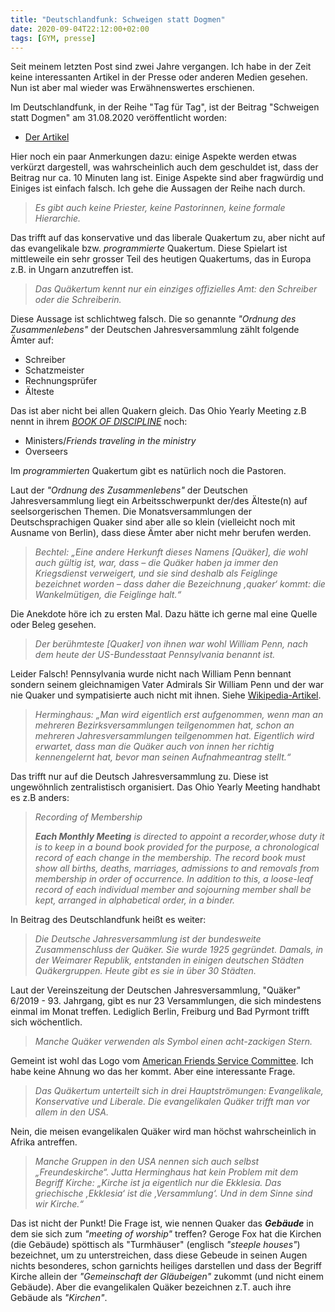 ```yaml
---
title: "Deutschlandfunk: Schweigen statt Dogmen"
date: 2020-09-04T22:12:00+02:00
tags: [GYM, presse]
---
```


Seit meinem letzten Post sind zwei Jahre vergangen. Ich habe in der Zeit keine interessanten Artikel in der Presse oder anderen Medien gesehen. Nun ist aber mal wieder was Erwähnenswertes erschienen. 

Im Deutschlandfunk, in der Reihe "Tag für Tag", ist der Beitrag "Schweigen statt Dogmen" am 31.08.2020 veröffentlicht worden:
- [Der Artikel](https://www.deutschlandfunk.de/quaekertum-schweigen-statt-dogmen.886.de.html?dram:article_id=483206)

Hier noch ein paar Anmerkungen dazu: einige Aspekte werden etwas verkürzt dargestell, was wahrscheinlich auch dem geschuldet ist, dass der Beitrag nur ca. 10 Minuten lang ist. Einige Aspekte sind aber fragwürdig und Einiges ist einfach falsch. Ich gehe die Aussagen der Reihe nach durch.


  > *Es gibt auch keine Priester, keine Pastorinnen, keine formale Hierarchie.*

Das trifft auf das konservative und das liberale Quakertum zu, aber nicht auf das evangelikale  bzw. *programmierte* Quakertum. Diese Spielart ist mittleweile ein sehr grosser Teil des heutigen Quakertums, das in Europa z.B. in Ungarn anzutreffen ist. 

  > *Das Quäkertum kennt nur ein einziges offizielles Amt: den Schreiber oder die Schreiberin.*

Diese Aussage ist schlichtweg falsch. Die so genannte *"Ordnung des Zusammenlebens"* der Deutschen Jahresversammlung zählt folgende Ämter auf:

- Schreiber
- Schatzmeister
- Rechnungsprüfer
- Älteste

Das ist aber nicht bei allen Quakern gleich. Das Ohio Yearly Meeting z.B nennt in ihrem *[BOOK OF DISCIPLINE](https://ohioyearlymeeting.org/documents/)* noch:

- Ministers/*Friends traveling in the ministry*
- Overseers

Im *programmierten* Quakertum gibt es natürlich noch die Pastoren.

Laut der *"Ordnung des Zusammenlebens"* der Deutschen Jahresversammlung liegt ein Arbeitsschwerpunkt der/des Älteste(n) auf seelsorgerischen Themen. Die Monatsversammlungen der Deutschsprachigen Quaker sind aber alle so klein (vielleicht noch mit Ausname von Berlin), dass diese Ämter aber nicht mehr berufen werden.

  > *Bechtel: „Eine andere Herkunft dieses Namens [Quäker], die wohl auch gültig ist, war, dass – die Quäker haben ja immer den Kriegsdienst verweigert, und sie sind deshalb als Feiglinge bezeichnet worden – dass daher die Bezeichnung ‚quaker‘ kommt: die Wankelmütigen, die Feiglinge halt.“*

Die Anekdote höre ich zu ersten Mal. Dazu hätte ich gerne mal eine Quelle oder Beleg gesehen.

  > *Der berühmteste [Quaker] von ihnen war wohl William Penn, nach dem heute der US-Bundesstaat Pennsylvania benannt ist.*

Leider Falsch! Pennsylvania wurde nicht nach William Penn bennant sondern seinem gleichnamigen Vater Admirals Sir William Penn und der war nie Quaker und sympatisierte auch nicht mit ihnen. Siehe [Wikipedia-Artikel](https://de.wikipedia.org/wiki/Geschichte_von_Pennsylvania).

  > *Herminghaus: „Man wird eigentlich erst aufgenommen, wenn man an mehreren Bezirksversammlungen teilgenommen hat, schon an mehreren Jahresversammlungen teilgenommen hat. Eigentlich wird erwartet, dass man die Quäker auch von innen her richtig kennengelernt hat, bevor man seinen Aufnahmeantrag stellt.“*

Das trifft nur auf die Deutsch Jahresversammlung zu. Diese ist ungewöhnlich zentralistisch organisiert. Das Ohio Yearly Meeting handhabt es z.B anders:

  > *Recording of Membership*
  >
  > ***Each Monthly Meeting** is directed to appoint a recorder,whose duty it is to keep in a bound book provided for the purpose, a chronological record of each change in the membership. The record book must show all births, deaths, marriages, admissions to and removals from membership in order of occurrence. In addition to this, a loose-leaf record of each individual member and sojourning member shall be kept, arranged in alphabetical order, in a binder.*

In Beitrag des Deutschlandfunk heißt es weiter:

  > *Die Deutsche Jahresversammlung ist der bundesweite Zusammenschluss der Quäker. Sie wurde 1925 gegründet. Damals, in der Weimarer Republik, entstanden in einigen deutschen Städten Quäkergruppen. Heute gibt es sie in über 30 Städten.*

Laut der Vereinszeitung der Deutschen Jahresversammlung, "Quäker" 6/2019 - 93. Jahrgang, gibt es nur 23 Versammlungen, die sich mindestens einmal im Monat treffen. Lediglich Berlin, Freiburg und Bad Pyrmont trifft sich wöchentlich.

  > *Manche Quäker verwenden als Symbol einen acht-zackigen Stern.*

  Gemeint ist wohl das Logo vom [American Friends Service Committee](https://de.wikipedia.org/wiki/American_Friends_Service_Committee). Ich habe keine Ahnung wo das her kommt. Aber eine interessante Frage.

  > *Das Quäkertum unterteilt sich in drei Hauptströmungen: Evangelikale, Konservative und Liberale. Die evangelikalen Quäker trifft man vor allem in den USA.*

Nein, die meisen evangelikalen Quäker wird man höchst wahrscheinlich in Afrika antreffen.

  > *Manche Gruppen in den USA nennen sich auch selbst „Freundeskirche“. Jutta Herminghaus hat kein Problem mit dem Begriff Kirche: „Kirche ist ja eigentlich nur die Ekklesia. Das griechische ‚Ekklesia‘ ist die ‚Versammlung‘. Und in dem Sinne sind wir Kirche.“*

Das ist nicht der Punkt! Die Frage ist, wie nennen Quaker das ***Gebäude*** in dem sie sich zum *"meeting of worship"* treffen? Geroge Fox hat die Kirchen (die Gebäude) spöttisch als "Turmhäuser" (englisch *"steeple houses"*) bezeichnet, um zu unterstreichen, dass diese Gebeude in seinen Augen nichts besonderes, schon garnichts heiliges darstellen und dass der Begriff Kirche allein der *"Gemeinschaft der Gläubeigen"* zukommt (und nicht einem Gebäude). Aber die evangelikalen Quäker bezeichnen z.T. auch ihre Gebäude als *"Kirchen"*.